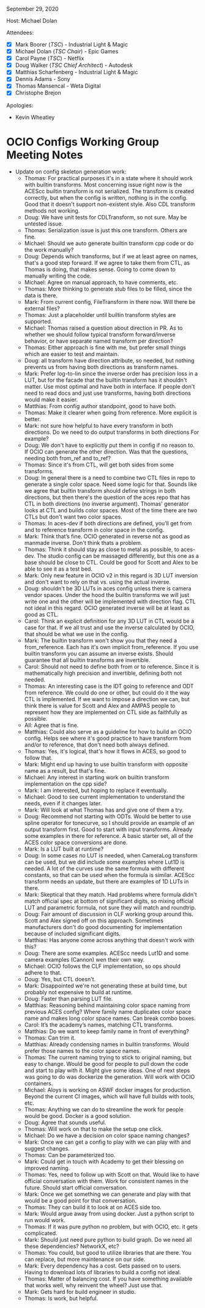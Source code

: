 <!-- SPDX-License-Identifier: CC-BY-4.0 -->
<!-- Copyright Contributors to the OpenColorIO Project. -->

September 29, 2020

Host: Michael Dolan

Attendees:
  * [X] Mark Boorer (_TSC_) - Industrial Light & Magic
  * [X] Michael Dolan (_TSC Chair_) - Epic Games
  * [X] Carol Payne (_TSC_) - Netflix
  * [X] Doug Walker (_TSC Chief Architect_) - Autodesk
  * [X] Matthias Scharfenberg - Industrial Light & Magic
  * [X] Dennis Adams - Sony
  * [X] Thomas Mansencal - Weta Digital
  * [X] Christophe Brejon

Apologies:
  * Kevin Wheatley

# **OCIO Configs Working Group Meeting Notes**

* Update on config skeleton generation work:
    - Thomas: For practical purposes it's in a state where it should work with 
      builtin transforms. Most concerning issue right now is the ACEScc builtin 
      transform is not serialized. The transform is created correctly, but when 
      the config is written, nothing is in the config. Good that it doesn't 
      support non-existent style. Also CDL transform methods not working.
    - Doug: We have unit tests for CDLTransform, so not sure. May be untested 
      issue.
    - Thomas: Serialization issue is just this one transform. Others are fine.
    - Michael: Should we auto generate builtin transform cpp code or do the 
      work manually?
    - Doug: Depends which transforms, but if we at least agree on names, that's 
      a good step forward. If we agree to take them from CTL, as Thomas is 
      doing, that makes sense. Going to come down to manually writing the code.
    - Michael: Agree on manual approach, to have comments, etc.
    - Thomas: More thinking to generate stub files to be filled, since the data 
      is there.
    - Mark: From current config, FileTransform in there now. Will there be 
      external files?
    - Thomas: Just a placeholder until builtin transform styles are supported.
    - Michael: Thomas raised a question about direction in PR. As to whether we 
      should follow typical transform forward/inverse behavior, or have 
      separate named transform per direction?
    - Thomas: Either approach is fine with me, but prefer small things which 
      are easier to test and maintain.
    - Doug: all transform have direction attribute, so needed, but nothing 
      prevents us from having both directions as transform names.
    - Mark: Prefer log-to-lin since the inverse order has precision loss in a 
      LUT, but for the facade that the builtin transform has it shouldn't 
      matter. Use most optimal and have both in interface. If people don't need 
      to read docs and just use transforms, having both directions would make 
      it easier.
    - Matthias: From config author standpoint, good to have both.
    - Thomas: Make it clearer when going from reference. More explicit is better.
    - Mark: not sure how helpful to have every transform in both directions. 
      Do we need to do output transforms in both directions For example?
    - Doug: We don't have to explicitly put them in config if no reason to. If 
      OCIO can generate the other direction. Was that the questions, needing 
      both from_ref and to_ref?
    - Thomas: Since it's from CTL, will get both sides from some transforms. 
    - Doug: In general there is a need to combine two CTL files in repo to 
      generate a single color space. Need some logic for that. Sounds like we 
      agree that builtin transform should define strings in both directions, 
      but then there's the question of the aces repo that has CTL in both 
      directions (no inverse argument). Thomas' generator looks at CTL and 
      builds color spaces. Most of the time there are two CTLs but don't want 
      two color spaces.
    - Thomas: In aces-dev if both directions are defined, you’ll get from and 
      to reference transform in color space in the config.
    - Mark: Think that’s fine. OCIO generated in reverse not as good as manmade 
      inverse. Don't think thats a problem.
    - Thomas: Think it should stay as close to metal as possible, to aces-dev. 
      The studio config can be massaged differently, but this one as a base 
      should be close to CTL. Could be good for Scott and Alex to be able to 
      see it as a test bed.
    - Mark: Only new feature in OCIO v2 in this regard is 3D LUT inversion and 
      don't want to rely on that vs. using the actual inverse.
    - Doug: shouldn't be 3D LUTs in aces config unless there is camera vendor 
      spaces. Under the hood the builtin transforms we will just write one and 
      the other will be implemented with direction flag. CTL not ideal in this 
      regard. OCIO generated inverse will be at least as good as CTL.
    - Carol: Think an explicit definition for any 3D LUT in CTL would be a case 
      for that. If we all trust and use the inverse calculated by OCIO, that 
      should be what we use in the config.
    - Mark: The builtin transform won't show you that they need a 
      from_reference. Each has it's own implicit from_reference. If you use 
      builtin transform you can assume an inverse exists. Should guarantee that 
      all builtin transforms are invertible.
    - Carol: Should not need to define both from or to reference. Since it is 
      mathematically high precision and invertible, defining both not needed.
    - Thomas: An interesting case is the IDT going to reference and ODT from 
      reference. We could do one or other, but could do it the way CTL is 
      implemented. If we want to impose a direction we can, but think there is 
      value for Scott and Alex and AMPAS people to represent how they are 
      implemented on CTL side as faithfully as possible.
    - All: Agree that is fine.
    - Matthias: Could also serve as a guideline for how to build an OCIO 
      config. Helps see where it's good practice to have transform from and/or 
      to reference, that don't need both always defined.
    - Thomas: Yes, it's logical, that's how it flows in ACES, so good to follow 
      that.
    - Mark: Might end up having to use builtin transform with opposite name as 
      a result, but that's fine.
    - Michael: Any interest in starting work on builtin transform 
      implementation on the cpp side?
    - Mark: I am interested, but hoping to replace it eventually.
    - Michael: Good to see current implementation to understand the needs, even 
      if it changes later.
    - Mark: Will look at what Thomas has and give one of them a try.
    - Doug: Recommend not starting with ODTs. Would be better to use spline 
      operator for tonecurve, so I should provide an example of an output 
      transform first. Good to start with input transforms. Already some 
      examples in there for reference. A basic starter set, all of the ACES 
      color space conversions are done.
    - Mark: Is a LUT built at runtime?
    - Doug: In some cases no LUT is needed, when CameraLog transform can be 
      used, but we did include some examples where Lut1D is needed. A lot of 
      the curves use the same formula with different constants, so that can be 
      used when the formula is similar. ACEScc transform needs an update, but 
      there are examples of 1D LUTs in there.
    - Mark: Skeptical that they match. Had problems where formula didn't match 
      official spec at bottom of significant digits, so mixing official LUT and 
      parametric formula, not sure they will match and roundtrip.
    - Doug: Fair amount of discussion in CLF working group around this. Scott 
      and Alex signed off on this approach. Sometimes manufacturers don't do 
      good documenting for implementation because of included significant digits.
    - Matthias: Has anyone come across anything that doesn't work with this?
    - Doug: There are some examples. ACEScc needs Lut1D and some camera 
      examples (Cannon) wen their own way.
    - Michael: OCIO follows the CLF implementation, so ops should adhere to that.
    - Doug: Yes, but CTL doesn't.
    - Mark: Disappointed we're not generating these at build time, but probably 
      not expensive to build at runtime.
    - Doug: Faster than parsing LUT file.
    - Matthias: Reasoning behind maintaining color space naming from previous 
      ACES config? Where family name duplicates color space name and makes long 
      color space names. Can break combo boxes.
    - Carol: It’s the academy’s names, matching CTL transforms.
    - Matthias: Do we want to keep family name in front of everything?
    - Thomas: Can trim it.
    - Matthias: Already condensing names in builtin transforms. Would prefer 
      those names to the color space names.
    - Thomas: The current naming trying to stick to original naming, but easy 
      to change. Would be good for people to pull down the code and start to 
      play with it. Might give some ideas. One of next steps was going to do was 
      dockerize the generation. Will work with OCIO containers.
    - Michael: Aloys is working on ASWF docker images for production. Beyond 
      the current CI images, which will have full builds with tools, etc.
    - Thomas: Anything we can do to streamline the work for people would be 
      good. Docker is a good solution.
    - Doug: Agree that sounds useful.
    - Thomas: Will work on that to make the setup one click.
    - Michael: Do we have a decision on color space naming changes?
    - Mark: Once we can get a config to play with we can play with and suggest 
      changes.
    - Thomas: Can be parameterized too.
    - Mark: Could get in touch with Academy to get their blessing on improved 
      naming.
    - Thomas: Yes, need to follow up with Scott on that. Would like to have 
      official conversation with them. Work for consistent names in the future. 
      Should start official conversation.
    - Mark: Once we get something we can generate and play with that would be a 
      good point for that conversation.
    - Thomas: They can build it to look at on ACES side too.
    - Mark: Would argue away from using docker. Just a python script to run 
      would work.
    - Thomas: If it was pure python no problem, but with OCIO, etc. it gets 
      complicated.
    - Mark: Should just need pure python to build graph. Do we need all these 
      dependencies? NetworkX, etc?
    - Thomas: You could, but good to utilize libraries that are there. You can 
      replace, but more maintenance on our side.
    - Mark: Every dependency has a cost. Gets passed on to users. Having to 
      download lots of libraries to build a config not ideal.
    - Thomas: Matter of balancing cost. If you have something available that 
      works well, why reinvent the wheel? Just use that.
    - Mark: Gets hard for build engineer in studio.
    - Thomas: Is work, but helpful.
